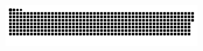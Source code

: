 <div align="center">
  
  ![snake gif](https://github.com/idkdar/idkdar/blob/output/github-snake-dark.svg)

